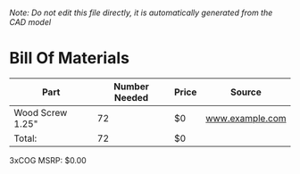 ###### Note: Do not edit this file directly, it is automatically generated from the CAD model 
# Bill Of Materials 
 |Part|Number Needed|Price|Source| 
 |----|----------|-----|-----|
|Wood Screw 1.25"|72|$0|www.example.com|
|Total: |72|$0| |

 3xCOG MSRP: $0.00